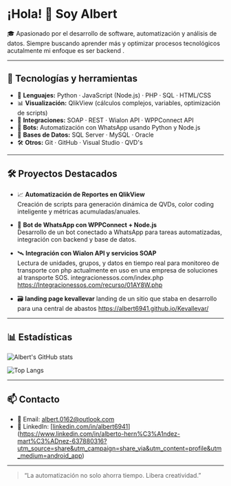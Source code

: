 # ¡Hola! 👋 Soy Albert

🎓 Apasionado por el desarrollo de software, automatización y análisis de datos. Siempre buscando aprender más y optimizar procesos tecnológicos
acutalmente mi enfoque es ser backend .

---

## 🚀 Tecnologías y herramientas

- 🧠 **Lenguajes:** Python · JavaScript (Node.js) · PHP · SQL · HTML/CSS
- 📊 **Visualización:** QlikView (cálculos complejos, variables, optimización de scripts)
- 🔌 **Integraciones:** SOAP · REST · Wialon API · WPPConnect API
- 🤖 **Bots:** Automatización con WhatsApp usando Python y Node.js
- 💾 **Bases de Datos:** SQL Server · MySQL · Oracle 
- 🛠️ **Otros:** Git · GitHub · Visual Studio · QVD's 

---

## 🛠️ Proyectos Destacados

- 📈 **Automatización de Reportes en QlikView**  
  Creación de scripts para generación dinámica de QVDs, color coding inteligente y métricas acumuladas/anuales.

- 🤖 **Bot de WhatsApp con WPPConnect + Node.js**  
  Desarrollo de un bot conectado a WhatsApp para tareas automatizadas, integración con backend y base de datos.

- 🛰️ **Integración con Wialon API y servicios SOAP**  
  Lectura de unidades, grupos, y datos en tiempo real para monitoreo de transporte con php actualmente en uso en una empresa de soluciones al transporte SOS.
  integracionessos.com/index.php
  https://Integracionessos.com/recurso/01AY8W.php

- 🗃️ **landing page kevallevar**
  landing de un sitio que staba en desarrollo para una central de abastos
  https://albert6941.github.io/Kevallevar/


---

## 📊 Estadísticas

![Albert's GitHub stats](https://github-readme-stats.vercel.app/api?username=albert6941&show_icons=true&theme=tokyonight)

![Top Langs](https://github-readme-stats.vercel.app/api/top-langs/?username=albert6941&layout=compact&theme=tokyonight)

---

## 📫 Contacto

- 📧 Email: albert.0162@outlook.com
- 💼 LinkedIn: [[linkedin.com/in/albert6941](https://linkedin.com/in/albert6941)](https://www.linkedin.com/in/alberto-hern%C3%A1ndez-mart%C3%ADnez-637880316?utm_source=share&utm_campaign=share_via&utm_content=profile&utm_medium=android_app)
---

> “La automatización no solo ahorra tiempo. Libera creatividad.”

